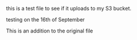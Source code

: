 this is a test file to see if it uploads to my S3 bucket.

testing on the 16th of September 

This is an addition to the original file
